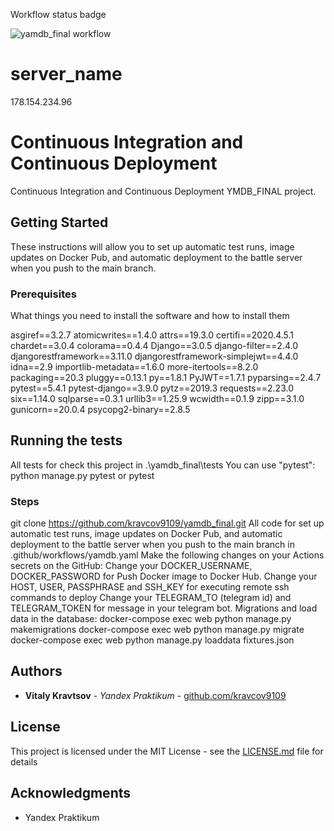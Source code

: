 Workflow status badge

![yamdb_final workflow](https://github.com/kravcov9109/yamdb_final/workflows/yamdb_final%20workflow/badge.svg)

# server_name

178.154.234.96

# Continuous Integration and Continuous Deployment

Continuous Integration and Continuous Deployment YMDB_FINAL project.

## Getting Started

These instructions will allow you to set up automatic test runs, image updates on Docker Pub, and automatic deployment to the battle server when you push to the main branch.

### Prerequisites

What things you need to install the software and how to install them

asgiref==3.2.7
atomicwrites==1.4.0
attrs==19.3.0
certifi==2020.4.5.1
chardet==3.0.4
colorama==0.4.4
Django==3.0.5
django-filter==2.4.0
djangorestframework==3.11.0
djangorestframework-simplejwt==4.4.0
idna==2.9
importlib-metadata==1.6.0
more-itertools==8.2.0
packaging==20.3
pluggy==0.13.1
py==1.8.1
PyJWT==1.7.1
pyparsing==2.4.7
pytest==5.4.1
pytest-django==3.9.0
pytz==2019.3
requests==2.23.0
six==1.14.0
sqlparse==0.3.1
urllib3==1.25.9
wcwidth==0.1.9
zipp==3.1.0
gunicorn==20.0.4
psycopg2-binary==2.8.5

## Running the tests

All tests for check this project in .\yamdb_final\tests
You can use "pytest":
python manage.py pytest
or
pytest

### Steps

git clone https://github.com/kravcov9109/yamdb_final.git
All code for set up automatic test runs, image updates on Docker Pub, and automatic deployment to the battle server when you push to the main branch in .github/workflows/yamdb.yaml
Make the following changes on your Actions secrets on the GitHub:
Change your DOCKER_USERNAME, DOCKER_PASSWORD for Push Docker image to Docker Hub.
Change your HOST, USER, PASSPHRASE and SSH_KEY for executing remote ssh commands to deploy
Change your TELEGRAM_TO (telegram id) and TELEGRAM_TOKEN for message in your telegram bot.
Migrations and load data in the database:
docker-compose exec web python manage.py makemigrations
docker-compose exec web python manage.py migrate
docker-compose exec web python manage.py loaddata fixtures.json

## Authors

* **Vitaly Kravtsov** - *Yandex Praktikum* - [github.com/kravcov9109](https://github.com/kravcov9109)

## License

This project is licensed under the MIT License - see the [LICENSE.md](LICENSE.md) file for details

## Acknowledgments

* Yandex Praktikum